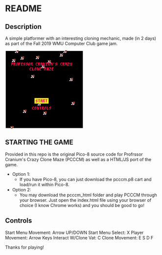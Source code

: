 # README
## Description
A simple platformer with an interesting cloning mechanic, made (in 2 days) as part of the Fall 2019 WMU Computer Club game jam.

![Professor Cranium's Crazy Clone Maze](./pcccm_1.gif)

## STARTING THE GAME
Provided in this repo is the original Pico-8 source code for Profrssor Cranium's Crazy Clone Maze (PCCCM)
as well as a HTML/JS port of the game. 
+ Option 1:
    - If you have Pico-8, you can just download the pcccm.p8 cart and load/run
      it within Pico-8. 
+ Option 2:
    - You may download the pcccm_html folder and play PCCCM through your browser. Just open the 
      index.html file using your browser of choice (I know Chrome works) and you should be good to go!
    
## Controls
Start Menu Movement: Arrow UP/DOWN
Start Menu Select: X
Player Movement: Arrow Keys
Interact W/Clone Vat: C
Clone Movement: E S D F

Thanks for playing!

